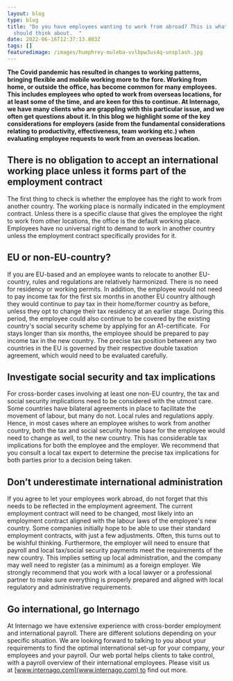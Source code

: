 ```yaml
---
layout: blog
type: blog
title: "Do you have employees wanting to work from abroad? This is what you
  should think about.  "
date: 2022-06-16T12:37:13.803Z
tags: []
featuredimage: /images/humphrey-muleba-vvlbpw3us4q-unsplash.jpg
---
```

**The Covid pandemic has resulted in changes to working patterns, bringing flexible and mobile working more to the fore. Working from home, or outside the office, has become common for many employees. This includes employees who opted to work from overseas locations, for at least some of the time, and are keen for this to continue. At Internago, we have many clients who are grappling with this particular issue, and we often get questions about it. In this blog we highlight some of the key considerations for employers (aside from the fundamental considerations relating to productivity, effectiveness, team working etc.) when evaluating employee requests to work from an overseas location.**

## There is no obligation to accept an international working place unless it forms part of the employment contract

The first thing to check is whether the employee has the right to work from another country. The working place is normally indicated in the employment contract. Unless there is a specific clause that gives the employee the right to work from other locations, the office is the default working place. Employees have no universal right to demand to work in another country unless the employment contract specifically provides for it. 

## EU or non-EU-country?

If you are EU-based and an employee wants to relocate to another EU-country, rules and regulations are relatively harmonized. There is no need for residency or working permits. In addition, the employee would not need to pay income tax for the first six months in another EU country although they would continue to pay tax in their home/former country as before, unless they opt to change their tax residency at an earlier stage. During this period, the employee could also continue to be covered by the existing country's social security scheme by applying for an A1-certificate.  For stays longer than six months, the employee should be prepared to pay income tax in the new country. The precise tax position between any two countries in the EU is governed by their respective double taxation agreement, which would need to be evaluated carefully. 

## Investigate social security and tax implications

For cross-border cases involving at least one non-EU country, the tax and social security implications need to be considered with the utmost care. Some countries have bilateral agreements in place to facilitate the movement of labour, but many do not. Local rules and regulations apply. Hence, in most cases where an employee wishes to work from another country, both the tax and social security home base for the employee would need to change as well, to the new country. This has considerable tax implications for both the employee and the employer. We recommend that you consult a local tax expert to determine the precise tax implications for both parties prior to a decision being taken. 

## Don’t underestimate international administration 

If you agree to let your employees work abroad, do not forget that this needs to be reflected in the employment agreement. The current employment contract will need to be changed, most likely into an employment contract aligned with the labour laws of the employee's new country. Some companies initially hope to be able to use their standard employment contracts, with just a few adjustments. Often, this turns out to be wishful thinking. Furthermore, the employer will need to ensure that payroll and local tax/social security payments meet the requirements of the new country. This implies setting up local administration, and the company may well need to register (as a minimum) as a foreign employer. We strongly recommend that you work with a local lawyer or a professional partner to make sure everything is properly prepared and aligned with local regulatory and administrative requirements. 

## Go international, go Internago

At Internago we have extensive experience with cross-border employment and international payroll. There are different solutions depending on your specific situation. We are looking forward to talking to you about your requirements to find the optimal international set-up for your company, your employees and your payroll. Our web portal helps clients to take control, with a payroll overview of their international employees.
Please visit us at [www.internago.com](www.internago.com) to find out more.
